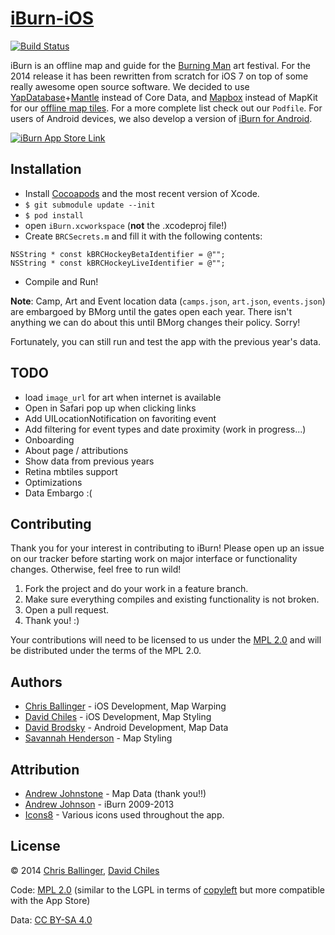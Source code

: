 # [iBurn-iOS](https://github.com/Burning-Man-Earth/iBurn-iOS)

[![Build Status](https://travis-ci.org/Burning-Man-Earth/iBurn-iOS.svg?branch=master)](https://travis-ci.org/Burning-Man-Earth/iBurn-iOS)

iBurn is an offline map and guide for the [Burning Man](http://www.burningman.com) art festival. For the 2014 release it has been rewritten from scratch for iOS 7 on top of some really awesome open source software. We decided to use [YapDatabase](https://github.com/yaptv/YapDatabase)+[Mantle](https://github.com/Mantle/Mantle) instead of Core Data, and [Mapbox](https://github.com/mapbox/mapbox-ios-sdk) instead of MapKit for our [offline map tiles](https://github.com/Burning-Man-Earth/iBurn-Maps). For a more complete list check out our `Podfile`. For users of Android devices, we also develop a version of [iBurn for Android](https://github.com/Burning-Man-Earth/iBurn-Android).

[![iBurn App Store Link](https://developer.apple.com/app-store/marketing/guidelines/images/badge-download-on-the-app-store.svg)](https://itunes.apple.com/us/app/iburn-2013-burning-man-map/id388169740?mt=8)

## Installation

* Install [Cocoapods](http://cocoapods.org) and the most recent version of Xcode.
* `$ git submodule update --init`
* `$ pod install`
* open `iBurn.xcworkspace` (**not** the .xcodeproj file!)
* Create `BRCSecrets.m` and fill it with the following contents:

```obj-c
NSString * const kBRCHockeyBetaIdentifier = @"";
NSString * const kBRCHockeyLiveIdentifier = @""; 
```

* Compile and Run!

**Note**: Camp, Art and Event location data (`camps.json`, `art.json`, `events.json`) are embargoed by BMorg until the gates open each year. There isn't anything we can do about this until BMorg changes their policy. Sorry!

Fortunately, you can still run and test the app with the previous year's data.

## TODO

* load `image_url` for art when internet is available
* Open in Safari pop up when clicking links
* Add UILocationNotification on favoriting event
* Add filtering for event types and date proximity (work in progress...)
* Onboarding
* About page / attributions
* Show data from previous years
* Retina mbtiles support
* Optimizations
* Data Embargo :(

## Contributing

Thank you for your interest in contributing to iBurn! Please open up an issue on our tracker before starting work on major interface or functionality changes. Otherwise, feel free to run wild!

1. Fork the project and do your work in a feature branch.
2. Make sure everything compiles and existing functionality is not broken.
3. Open a pull request.
4. Thank you! :)

Your contributions will need to be licensed to us under the [MPL 2.0](https://www.mozilla.org/MPL/2.0/) and will be distributed under the terms of the MPL 2.0.

## Authors

* [Chris Ballinger](https://github.com/chrisballinger) - iOS Development, Map Warping
* [David Chiles](https://github.com/davidchiles) - iOS Development, Map Styling
* [David Brodsky](https://github.com/onlyinamerica) - Android Development, Map Data
* [Savannah Henderson](https://github.com/savannahjune) - Map Styling

## Attribution

* [Andrew Johnstone](http://architecturalartsguild.com/about/) - Map Data (thank you!!)
* [Andrew Johnson](http://gaiagps.appspot.com/contact) - iBurn 2009-2013
* [Icons8](http://icons8.com) - Various icons used throughout the app.

## License

© 2014 [Chris Ballinger](https://github.com/chrisballinger), [David Chiles](https://github.com/davidchiles)

Code: [MPL 2.0](https://www.mozilla.org/MPL/2.0/) (similar to the LGPL in terms of [copyleft](https://en.wikipedia.org/wiki/Copyleft) but more compatible with the App Store)

Data: [CC BY-SA 4.0](http://creativecommons.org/licenses/by-sa/4.0/)